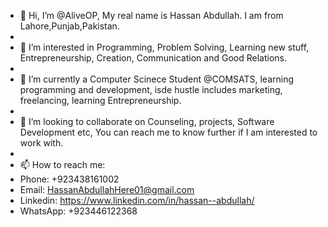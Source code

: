 - 👋 Hi, I’m @AliveOP, My real name is Hassan Abdullah. I am from Lahore,Punjab,Pakistan.
- 
- 👀 I’m interested in Programming, Problem Solving, Learning new stuff, Entrepreneurship, Creation, Communication and Good Relations.
- 
- 🌱 I’m currently a Computer Scinece Student @COMSATS, learning programming and development, isde hustle includes marketing, freelancing, learning Entrepreneurship.
- 
- 💞️ I’m looking to collaborate on Counseling, projects, Software Development etc, You can reach me to know further if I am interested to work with.
- 
- 📫 How to reach me:
- Phone: +923438161002
- Email: HassanAbdullahHere01@gmail.com
- Linkedin: https://www.linkedin.com/in/hassan--abdullah/
- WhatsApp: +923446122368
